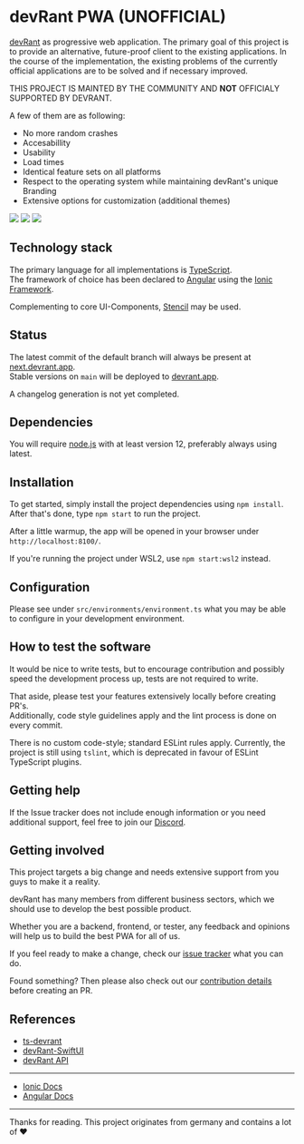 # devRant PWA (UNOFFICIAL)

[devRant](https://devrant.com/) as progressive web application. The primary goal of this project is to provide an alternative, future-proof client to the existing applications. In the course of the implementation, the existing problems of the currently official applications are to be solved and if necessary improved.

THIS PROJECT IS MAINTED BY THE COMMUNITY AND **NOT** OFFICIALY SUPPORTED BY DEVRANT.

A few of them are as following:

-   No more random crashes
-   Accesabillity
-   Usability
-   Load times
-   Identical feature sets on all platforms
-   Respect to the operating system while maintaining devRant's unique Branding
-   Extensive options for customization (additional themes)

![](./readme_assets/iphone_preview_profile.png)
![](./readme_assets/ipad_preview_feed.png)
![](./readme_assets/android_preview_rant.png)

## Technology stack

The primary language for all implementations is [TypeScript](https://www.typescriptlang.org/).  
The framework of choice has been declared to [Angular](https://angular.io/) using the [Ionic Framework](https://ionicframework.com/).

Complementing to core UI-Components, [Stencil](https://stenciljs.com/) may be used.

## Status

The latest commit of the default branch will always be present at [next.devrant.app](https://next.devrant.app/).  
Stable versions on `main` will be deployed to [devrant.app](https://devrant.app/).

A changelog generation is not yet completed.

## Dependencies

You will require [node.js](https://nodejs.org/) with at least version 12, preferably always using latest.

## Installation

To get started, simply install the project dependencies using `npm install`.  
After that's done, type `npm start` to run the project.

After a little warmup, the app will be opened in your browser under `http://localhost:8100/`.

If you're running the project under WSL2, use `npm start:wsl2` instead.

## Configuration

Please see under `src/environments/environment.ts` what you may be able to configure in your development environment.

## How to test the software

It would be nice to write tests, but to encourage contribution and possibly speed the development process up, tests are not required to write.

That aside, please test your features extensively locally before creating PR's.  
Additionally, code style guidelines apply and the lint process is done on every commit.

There is no custom code-style; standard ESLint rules apply.
Currently, the project is still using `tslint`, which is deprecated in favour of ESLint TypeScript plugins.

## Getting help

If the Issue tracker does not include enough information or you need additional support, feel free to join our [Discord](https://discord.gg/YcpWxAR).

## Getting involved

This project targets a big change and needs extensive support from you guys to make it a reality.

devRant has many members from different business sectors, which we should use to develop the best possible product.

Whether you are a backend, frontend, or tester, any feedback and opinions will help us to build the best PWA for all of us.

If you feel ready to make a change, check our [issue tracker](https://github.com/dr010001111/devrant-pwa/issues) what you can do.

Found something? Then please also check out our [contribution details](CONTRIBUTING.md) before creating an PR.

## References

-   [ts-devrant](https://www.npmjs.com/package/ts-devrant)
-   [devRant-SwiftUI](https://github.com/OmerFlame/devRantSwiftUI)
-   [devRant API](https://devrantapi.docs.apiary.io/)

---

-   [Ionic Docs](https://ionicframework.com/docs)
-   [Angular Docs](https://devdocs.io/angular/)

---

Thanks for reading. This project originates from germany and contains a lot of ♥
